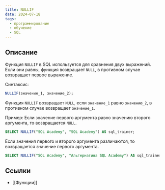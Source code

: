 ```yaml
---
title: NULLIF
date: 2024-07-18
tags:
  - программирование
  - обучение
  - SQL
---
```


## Описание
Функция `NULLIF` в SQL используется для сравнения двух выражений. Если они равны, функция возвращает `NULL`, в противном случае возвращает первое выражение.

Синтаксис:
```sql
NULLIF(значение_1, значение_2);
```
Функция `NULLIF` возвращает `NULL`, если `значение_1` равно `значению_2`, в противном случае возвращает `значение_1`.

Пример:
Если значение первого аргумента равно значению второго аргумента, то возвращается `NULL`.
```sql
SELECT NULLIF("SQL Academy", "SQL Academy") AS sql_trainer;
```

Если значения первого и второго аргумента различаются, то возвращается значение первого аргумента.
```sql
SELECT NULLIF("SQL Academy", "Альтернатива SQL Academy") AS sql_trainer;
```

## Ссылки
- [[Функции]]
